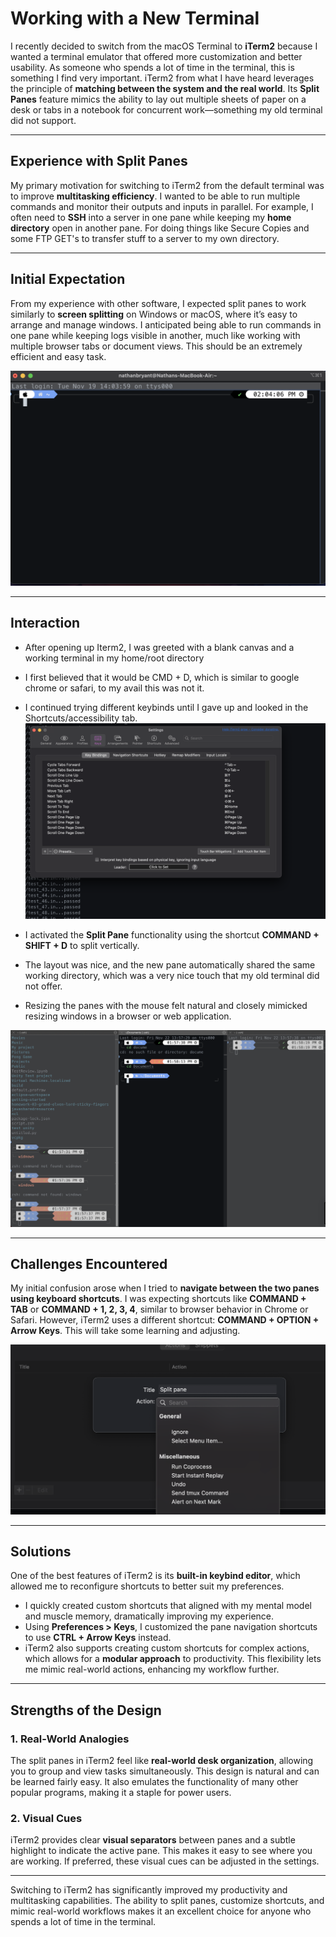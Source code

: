 # Working with a New Terminal

I recently decided to switch from the macOS Terminal to **iTerm2** because I wanted a terminal emulator that offered more customization and better usability. As someone who spends a lot of time in the terminal, this is something I find very important. iTerm2 from what I have heard leverages the principle of **matching between the system and the real world**. Its **Split Panes** feature mimics the ability to lay out multiple sheets of paper on a desk or tabs in a notebook for concurrent work—something my old terminal did not support. 

---

## Experience with Split Panes

My primary motivation for switching to iTerm2 from the default terminal was to improve **multitasking efficiency**. I wanted to be able to run multiple commands and monitor their outputs and inputs in parallel. For example, I often need to **SSH** into a server in one pane while keeping my **home directory** open in another pane. For doing things like Secure Copies and some FTP GET's to transfer stuff to a server to my own directory. 

---

## Initial Expectation

From my experience with other software, I expected split panes to work similarly to **screen splitting** on Windows or macOS, where it’s easy to arrange and manage windows. I anticipated being able to run commands in one pane while keeping logs visible in another, much like working with multiple browser tabs or document views. This should be an extremely efficient and easy task. 

![Picture of iTerm2](./images/screenshot.jpg)

---

## Interaction
- After opening up Iterm2, I was greeted with a blank canvas and a working terminal in my home/root directory
- I first believed that it would be CMD + D, which is similar to google chrome or safari, to my avail this was not it.
- I continued trying different keybinds until I gave up and looked in the Shortcuts/accessibility tab.
![picture of accessibility](./images/shortcuts.png)

- I activated the **Split Pane** functionality using the shortcut **COMMAND + SHIFT + D** to split vertically.
- The layout was nice, and the new pane automatically shared the same working directory, which was a very nice touch that my old terminal did not offer.
- Resizing the panes with the mouse felt natural and closely mimicked resizing windows in a browser or web application.

![Picture of Split Pane](./images/screenshot3.jpg)

---

## Challenges Encountered

My initial confusion arose when I tried to **navigate between the two panes using keyboard shortcuts**. I was expecting shortcuts like **COMMAND + TAB** or **COMMAND + 1, 2, 3, 4**, similar to browser behavior in Chrome or Safari. However, iTerm2 uses a different shortcut: **COMMAND + OPTION + Arrow Keys**. This will take some learning and adjusting.

![Picture of iTerm2 with Split Panes](./images/electric.png)

---

## Solutions

One of the best features of iTerm2 is its **built-in keybind editor**, which allowed me to reconfigure shortcuts to better suit my preferences.

- I quickly created custom shortcuts that aligned with my mental model and muscle memory, dramatically improving my experience.
- Using **Preferences > Keys**, I customized the pane navigation shortcuts to use **CTRL + Arrow Keys** instead.
- iTerm2 also supports creating custom shortcuts for complex actions, which allows for a **modular approach** to productivity. This flexibility lets me mimic real-world actions, enhancing my workflow further.

---

## Strengths of the Design

### 1. Real-World Analogies

The split panes in iTerm2 feel like **real-world desk organization**, allowing you to group and view tasks simultaneously. This design is natural and can be learned fairly easy. It also emulates the functionality of many other popular programs, making it a staple for power users. 

### 2. Visual Cues

iTerm2 provides clear **visual separators** between panes and a subtle highlight to indicate the active pane. This makes it easy to see where you are working. If preferred, these visual cues can be adjusted in the settings.

---

Switching to iTerm2 has significantly improved my productivity and multitasking capabilities. The ability to split panes, customize shortcuts, and mimic real-world workflows makes it an excellent choice for anyone who spends a lot of time in the terminal.
